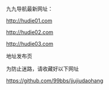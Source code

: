九九导航最新网址：

http://hudie01.com

http://hudie02.com

http://hudie03.com

地址发布页

为防止迷路，请收藏好以下网址



https://github.com/99bbs/jiujiudaohang
